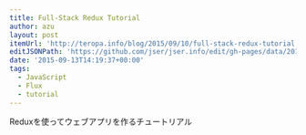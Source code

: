 ```yaml
---
title: Full-Stack Redux Tutorial
author: azu
layout: post
itemUrl: 'http://teropa.info/blog/2015/09/10/full-stack-redux-tutorial.html'
editJSONPath: 'https://github.com/jser/jser.info/edit/gh-pages/data/2015/09/index.json'
date: '2015-09-13T14:19:37+00:00'
tags:
  - JavaScript
  - Flux
  - tutorial
---
```

Reduxを使ってウェブアプリを作るチュートリアル
